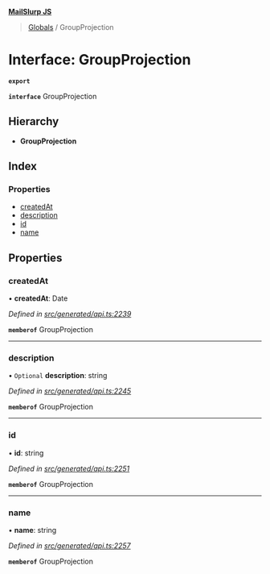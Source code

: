 **[MailSlurp JS](../README.md)**

> [Globals](../README.md) / GroupProjection

# Interface: GroupProjection

**`export`** 

**`interface`** GroupProjection

## Hierarchy

* **GroupProjection**

## Index

### Properties

* [createdAt](groupprojection.md#createdat)
* [description](groupprojection.md#description)
* [id](groupprojection.md#id)
* [name](groupprojection.md#name)

## Properties

### createdAt

•  **createdAt**: Date

*Defined in [src/generated/api.ts:2239](https://github.com/mailslurp/mailslurp-client/blob/67ec74c/src/generated/api.ts#L2239)*

**`memberof`** GroupProjection

___

### description

• `Optional` **description**: string

*Defined in [src/generated/api.ts:2245](https://github.com/mailslurp/mailslurp-client/blob/67ec74c/src/generated/api.ts#L2245)*

**`memberof`** GroupProjection

___

### id

•  **id**: string

*Defined in [src/generated/api.ts:2251](https://github.com/mailslurp/mailslurp-client/blob/67ec74c/src/generated/api.ts#L2251)*

**`memberof`** GroupProjection

___

### name

•  **name**: string

*Defined in [src/generated/api.ts:2257](https://github.com/mailslurp/mailslurp-client/blob/67ec74c/src/generated/api.ts#L2257)*

**`memberof`** GroupProjection
